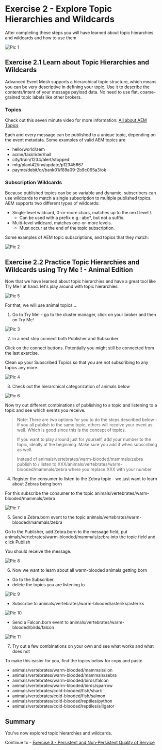 # Exercise 2 - Explore Topic Hierarchies and Wildcards

After completing these steps you will have learned about topic hierarchies and wildcards and how to use them

![Pic 1](../../images/ex2-1.png)

## Exercise 2.1 Learn about Topic Hierarchies and Wildcards

Advanced Event Mesh supports a hierarchical topic structure, which means you can be very descriptive in defining your topic. Use it to describe the contents/intent of your message payload data. No need to use flat, coarse-grained topic labels like other brokers.

### Topics

Check out this seven minute video for more information: [All about AEM Topics](https://www.youtube.com/watch?v=PP1nNlgERQI)

Each and every message can be published to a unique topic, depending on the event metadata. Some examples of valid AEM topics are:

- hello/world/aem
- acme/taxi/rider/hail
- city/train/1234/alert/stopped
- mfg/plant42/inv/update/p12345667
- payme/debit/qr/bank01/f89a09-2b9c065a3/ok

### Subscription Wildcards

Because published topics can be so variable and dynamic, subscribers can use wildcards to match a single subscription to multiple published topics. AEM supports two different types of wildcards:

- Single-level wildcard, 0-or-more chars, matches up to the next level /.
     - Can be used with a prefix e.g.: abc*, but not a suffix.
- Multi-level wildcard, matches one-or-more levels.
     - Must occur at the end of the topic subscription.

Some examples of AEM topic subscriptions, and topics that they match:

![Pic 2](../../images/ex2-2.png)

## Exercise 2.2 Practice Topic Hierarchies and Wildcards using Try Me ! - Animal Edition

Now that we have learned about topic hierarchies and have a great tool like Try Me ! at hand. let's play around with topic hierarchies.

![Pic 5](../../images/ex2-5.png)

For that, we will use animal topics ...

1. Go to Try Me! - go to the cluster manager, click on your broker and then on Try Me!

![Pic 3](../../images/ex2-3.png)

2. In a next step connect both Publisher and Subscriber

Click on the connect buttons. Potentially you might still be connected from the last exercise.

Clean up your Subscribed Topics so that you are not subscribing to any topics any more.

![Pic 4](../../images/ex2-4.png)

3. Check out the hierarchical categorization of animals below

![Pic 6](../../images/ex2-6.png)

Now try out different combinations of publishing to a topic and listening to a topic and see which events you receive.

> Note: There are two options for you to do the steps described below - if you all publish to the same topic, others will receive your event as well. Which is good since this is the concept of topics. 
>
> If you want to play around just for yourself, add your number to the topic, ideally at the beginning. Make sure you add it when subscribing as well.
> 
> Instead of animals/vertebrates/warm-blooded/mammals/zebra
> publish to / listen to XXX/animals/vertebrates/warm-blooded/mammals/zebra
> where you replace XXX with your number 
> 

4. Register the consumer to listen to the Zebra topic - we just want to learn about Zebras being born

For this subscribe the consumer to the topic animals/vertebrates/warm-blooded/mammals/zebra

![Pic 7](../../images/ex2-7.png)

5. Send a Zebra.born event to the topic animals/vertebrates/warm-blooded/mammals/zebra

Go to the Publisher, add Zebra.born to the message field, put animals/vertebrates/warm-blooded/mammals/zebra into the topic field and click Publish

You should receive the message.

![Pic 8](../../images/ex2-8.png)

6. Now we want to learn about all warm-blooded animals getting born

- Go to the Subscriber
- delete the topics you are listening to

![Pic 9](../../images/ex2-9.png)

- Subscribe to animals/vertebrates/warm-blooded/asteriks/asteriks

![Pic 10](../../images/ex2-10.png)

- Send a Falcon.born event to animals/vertebrates/warm-blooded/birds/falcon

![Pic 11](../../images/ex2-11.png)

7. Try out a few combinations on your own and see what works and what does not

To make this easier for you, find the topics below for copy and paste.

- animals/vertebrates/warm-blooded/mammals/lion
- animals/vertebrates/warm-blooded/mammals/zebra
- animals/vertebrates/warm-blooded/birds/falcon
- animals/vertebrates/warm-blooded/birds/sparrow
- animals/vertebrates/cold-blooded/fish/shark
- animals/vertebrates/cold-blooded/fish/salmon
- animals/vertebrates/cold-blooded/reptiles/python
- animals/vertebrates/cold-blooded/reptiles/alligator

## Summary

You've now explored topic hierarchies and wildcards.

Continue to - [Exercise 3 - Persistent and Non-Persistent Quality of Service](../ex3/README.md)
